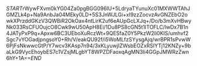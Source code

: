 $START$rWywFXvm0kYG04Za0pgBGG096lU+5LdryaTYunuXc01MXWWTAhJGMZLk4p+Na9AnbJa04MEky0LD+5S3JnWJLGi+xI9zzZocvzAvGNZEbO2owkXPrzddGKzV3QWBiR2OkOax4ntLirK2uf6eAUpGcLXJq+/Do/b3mXvHBwyNk033RsCFUOujcO8Cwk9wU50ApH8Ei/1Du8PS8cGN5t1ITOFLC/lwDx7B1n4JATyPxP9q+Apxw6BC3UEboXuRczWt+9QESfaZ0Y5PkzW2li0KIS/umhvf2Sgc7vYOGadjpngsoY0+Rh/V/eakQU92f/i5WoMLfzSYysgAjq/wrBPR1sPvwW6PjFsNkwwcGtP/Y7wcv3KAsp7n94/3xKLyuwjIZWsbEOZxRSIYTj12KNZy+9baLkG9VycEhoybES7c1VZsjMLgbYT8WPZDFaoxqAgMN3Ii4GGpJMWRzZwn6hY+1A==$END$